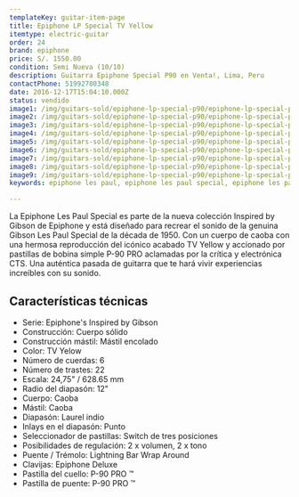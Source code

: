 ```yaml
---
templateKey: guitar-item-page
title: Epiphone LP Special TV Yellow
itemtype: electric-guitar
order: 24
brand: epiphone
price: S/. 1550.00
condition: Semi Nueva (10/10)
description: Guitarra Epiphone Special P90 en Venta!, Lima, Peru
contactPhone: 51992780348
date: 2016-12-17T15:04:10.000Z
status: vendido
image1: /img/guitars-sold/epiphone-lp-special-p90/epiphone-lp-special-p90-01-sold.jpg
image2: /img/guitars-sold/epiphone-lp-special-p90/epiphone-lp-special-p90-02-sold.jpg
image3: /img/guitars-sold/epiphone-lp-special-p90/epiphone-lp-special-p90-03-sold.jpg
image4: /img/guitars-sold/epiphone-lp-special-p90/epiphone-lp-special-p90-04-sold.jpg
image5: /img/guitars-sold/epiphone-lp-special-p90/epiphone-lp-special-p90-05-sold.jpg
image6: /img/guitars-sold/epiphone-lp-special-p90/epiphone-lp-special-p90-06-sold.jpg
image7: /img/guitars-sold/epiphone-lp-special-p90/epiphone-lp-special-p90-07-sold.jpg
image8: /img/guitars-sold/epiphone-lp-special-p90/epiphone-lp-special-p90-08-sold.jpg
image9: /img/guitars-sold/epiphone-lp-special-p90/epiphone-lp-special-p90-09-sold.jpg
keywords: epiphone les paul, epiphone les paul special, epiphone les paul special p90

---
```

La Epiphone Les Paul Special es parte de la nueva colección Inspired by Gibson de Epiphone y está diseñado para recrear el sonido de la genuina Gibson Les Paul Special de la década de 1950. Con un cuerpo de caoba con una hermosa reproducción del icónico acabado TV Yellow y accionado por pastillas de bobina simple P-90 PRO aclamadas por la crítica y electrónica CTS. Una auténtica pasada de guitarra que te hará vivir experiencias increíbles con su sonido.

## Características técnicas

* Serie: Epiphone's Inspired by Gibson
* Construcción: Cuerpo sólido
* Construcción mástil: Mástil encolado
* Color: TV Yelow
* Número de cuerdas: 6
* Número de trastes: 22
* Escala: 24,75" / 628.65 mm
* Radio del diapasón: 12"
* Cuerpo: Caoba
* Mástil: Caoba
* Diapasón: Laurel indio
* Inlays en el diapasón: Punto
* Seleccionador de pastillas: Switch de tres posiciones
* Posibilidades de regulación: 2 x volumen, 2 x tono
* Puente / Trémolo: Lightning Bar Wrap Around
* Clavijas: Epiphone Deluxe
* Pastilla del cuello: P-90 PRO ™
* Pastilla de puente: P-90 PRO ™